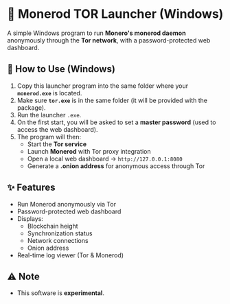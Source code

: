 # 🧅 Monerod TOR Launcher (Windows)

A simple Windows program to run **Monero's monerod daemon** anonymously through the **Tor network**, with a password-protected web dashboard.

## 🚀 How to Use (Windows)
1. Copy this launcher program into the same folder where your **`monerod.exe`** is located.  
2. Make sure **`tor.exe`** is in the same folder (it will be provided with the package).  
3. Run the launcher `.exe`.  
4. On the first start, you will be asked to set a **master password** (used to access the web dashboard).  
5. The program will then:
   - Start the **Tor service**  
   - Launch **Monerod** with Tor proxy integration  
   - Open a local web dashboard → `http://127.0.0.1:8080`  
   - Generate a **.onion address** for anonymous access through Tor  

## ✨ Features
- Run Monerod anonymously via Tor  
- Password-protected web dashboard  
- Displays:
  - Blockchain height  
  - Synchronization status
  - Network connections  
  - Onion address  
- Real-time log viewer (Tor & Monerod)  

## ⚠️ Note
- This software is **experimental**.  

